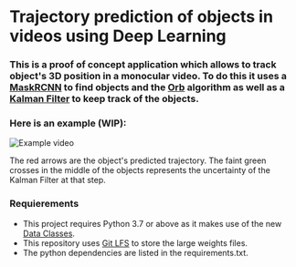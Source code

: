 # Trajectory prediction of objects in videos using Deep Learning

### This is a proof of concept application which allows to track object's 3D position in a monocular video. To do this it uses a [MaskRCNN](https://github.com/matterport/Mask_RCNN) to find objects and the [Orb](https://www.researchgate.net/publication/221111151_ORB_an_efficient_alternative_to_SIFT_or_SURF) algorithm as well as a [Kalman Filter](https://filterpy.readthedocs.io/en/latest/) to keep track of the objects.


### Here is an example (WIP):
![Example video](./../images/images/example.gif?raw=true)

The red arrows are the object's predicted trajectory.
The faint green crosses in the middle of the objects represents the uncertainty of the Kalman Filter at that step.



### Requierements
- This project requires Python 3.7 or above as it makes use of the new [Data Classes](https://docs.python.org/3/library/dataclasses.html).
- This repository uses [Git LFS](https://git-lfs.github.com) to store the large weights files.
- The python dependencies are listed in the requirements.txt.
